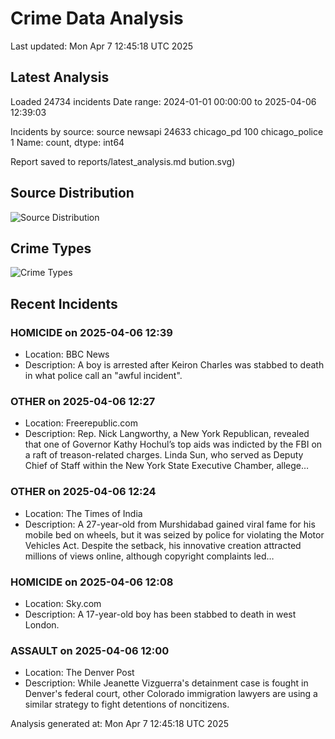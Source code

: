 # Crime Data Analysis
Last updated: Mon Apr  7 12:45:18 UTC 2025

## Latest Analysis

Loaded 24734 incidents
Date range: 2024-01-01 00:00:00 to 2025-04-06 12:39:03

Incidents by source:
source
newsapi           24633
chicago_pd          100
chicago_police        1
Name: count, dtype: int64

Report saved to reports/latest_analysis.md
bution.svg)

## Source Distribution
![Source Distribution](images/source_distribution.svg)

## Crime Types
![Crime Types](images/crime_types.svg)

## Recent Incidents

### HOMICIDE on 2025-04-06 12:39
- Location: BBC News
- Description: A boy is arrested after Keiron Charles was stabbed to death in what police call an "awful incident".


### OTHER on 2025-04-06 12:27
- Location: Freerepublic.com
- Description: Rep. Nick Langworthy, a New York Republican, revealed that one of Governor Kathy Hochul’s top aids was indicted by the FBI on a raft of treason-related charges. Linda Sun, who served as Deputy Chief of Staff within the New York State Executive Chamber, allege…


### OTHER on 2025-04-06 12:24
- Location: The Times of India
- Description: A 27-year-old from Murshidabad gained viral fame for his mobile bed on wheels, but it was seized by police for violating the Motor Vehicles Act. Despite the setback, his innovative creation attracted millions of views online, although copyright complaints led…


### HOMICIDE on 2025-04-06 12:08
- Location: Sky.com
- Description: A 17-year-old boy has been stabbed to death in west London.


### ASSAULT on 2025-04-06 12:00
- Location: The Denver Post
- Description: While Jeanette Vizguerra's detainment case is fought in Denver's federal court, other Colorado immigration lawyers are using a similar strategy to fight detentions of noncitizens.

Analysis generated at: Mon Apr  7 12:45:18 UTC 2025

